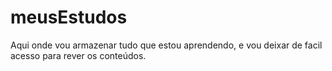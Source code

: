 # meusEstudos
Aqui onde vou armazenar tudo que estou aprendendo, e vou deixar de facil acesso para rever os conteúdos.
